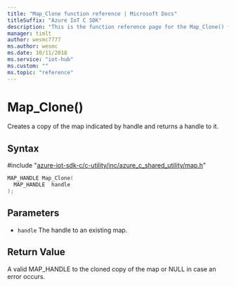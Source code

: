 ```yaml
---                             
title: "Map_Clone function reference | Microsoft Docs" 
titleSuffix: "Azure IoT C SDK"            
description: "This is the function reference page for the Map_Clone() function in the Azure IoT C SDK. This SDK is used with Azure IoT Hub and Azure IoT Hub Device Provisioning Service"            
manager: timlt                 
author: wesmc7777              
ms.author: wesmc               
ms.date: 10/11/2018                    
ms.service: "iot-hub"             
ms.custom: ""                
ms.topic: "reference"        
---                            
```


# Map_Clone()

Creates a copy of the map indicated by handle and returns a handle to it.

## Syntax

\#include "[azure-iot-sdk-c/c-utility/inc/azure_c_shared_utility/map.h](../map-h.md)"  
```C
MAP_HANDLE Map_Clone(
  MAP_HANDLE  handle
);
```

## Parameters
* `handle` The handle to an existing map.

## Return Value
A valid MAP_HANDLE to the cloned copy of the map or NULL in case an error occurs.

